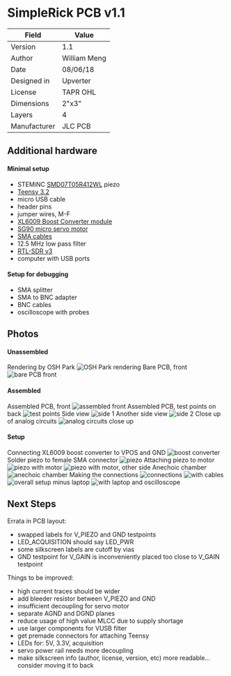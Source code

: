 # SimpleRick PCB v1.1

| Field        | Value        |
|--------------|--------------|
| Version      | 1.1          |
| Author       | William Meng |
| Date         | 08/06/18     |
| Designed in  | Upverter     |
| License      | TAPR OHL     |
| Dimensions   | 2"x3"        |
| Layers       | 4            |
| Manufacturer | JLC PCB      |


## Additional hardware
#### Minimal setup
* STEMiNC [SMD07T05R412WL](https://www.steminc.com/PZT/en/disc-7x05mm-r-wire-leads-4-mhz) piezo
* [Teensy 3.2](https://www.amazon.com/dp/B015M3K5NG/)
* micro USB cable
* header pins
* jumper wires, M-F
* [XL6009 Boost Converter module](https://www.amazon.com/eBoot-Converter-Voltage-Adjustable-Step-up/dp/B06XWSV89D/)
* [SG90 micro servo motor](https://www.amazon.com/Micro-Helicopter-Airplane-Remote-Control/dp/B072V529YD/)
* [SMA cables](https://www.amazon.com/DZS-Elec-Connecting-Coaxial-Extender/dp/B072FS4WMK/)
* 12.5 MHz low pass filter
* [RTL-SDR v3](https://www.amazon.com/RTL-SDR-Blog-RTL2832U-Software-Defined/dp/B0129EBDS2/)
* computer with USB ports

#### Setup for debugging
* SMA splitter
* SMA to BNC adapter
* BNC cables
* oscilloscope with probes

## Photos
#### Unassembled
Rendering by OSH Park
![OSH Park rendering](SimpleRick_PCB_v1.1.png)
Bare PCB, front
![bare PCB front](DSCN7790.JPG)

#### Assembled
Assembled PCB, front
![assembled front](DSCN7850.JPG)
Assembled PCB, test points on back
![test points](DSCN7828.JPG)
Side view
![side 1](DSCN7852.JPG)
Another side view
![side 2](DSCN7853.JPG)
Close up of analog circuits
![analog circuits close up](DSCN7854.JPG)

#### Setup
Connecting XL6009 boost converter to VPOS and GND
![boost converter](DSCN7849.JPG)
Solder piezo to female SMA connector
![piezo](IMG_5569.JPG)
Attaching piezo to motor
![piezo with motor](DSCN7866.JPG)
![piezo with motor, other side](DSCN7867.JPG)
Anechoic chamber
![anechoic chamber](DSCN7871.JPG)
Making the connections
![connections](DSCN7898.JPG)
![with cables](DSCN7893.JPG)
![overall setup minus laptop](DSCN7892.JPG)
![with laptop and oscilloscope](DSCN7876.JPG)

## Next Steps
Errata in PCB layout:

* swapped labels for V_PIEZO and GND testpoints
* LED\_ACQUISITION should say LED\_PWR
* some silkscreen labels are cutoff by vias
* GND testpoint for V\_GAIN is inconveniently placed too close to V\_GAIN testpoint

Things to be improved:

* high current traces should be wider
* add bleeder resistor between V_PIEZO and GND
* insufficient decoupling for servo motor
* separate AGND and DGND planes
* reduce usage of high value MLCC due to supply shortage
* use larger components for VUSB filter
* get premade connectors for attaching Teensy
* LEDs for: 5V, 3.3V, acquisition
* servo power rail needs more decoupling
* make silkscreen info (author, license, version, etc) more readable... consider moving it to back